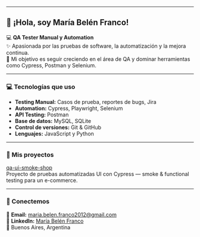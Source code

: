 
---

## 🌸 ¡Hola, soy María Belén Franco!

💻 **QA Tester Manual y Automation**  
✨ Apasionada por las pruebas de software, la automatización y la mejora continua.  
🎯 Mi objetivo es seguir creciendo en el área de QA y dominar herramientas como Cypress, Postman y Selenium.  

---

### 💻 Tecnologías que uso
- **Testing Manual:** Casos de prueba, reportes de bugs, Jira  
- **Automation:** Cypress, Playwright, Selenium  
- **API Testing:** Postman  
- **Base de datos:** MySQL, SQLite  
- **Control de versiones:** Git & GitHub  
- **Lenguajes:** JavaScript y Python  

---

### 🚀 Mis proyectos
[qa-ui-smoke-shop](https://github.com/mariabelenfranco1985/qa-ui-smoke-shop)  
Proyecto de pruebas automatizadas UI con Cypress — smoke & functional testing para un e-commerce.  

---

### 🤝 Conectemos
📧 **Email:** [maria.belen.franco2012@gmail.com](mailto:maria.belen.franco2012@gmail.com)  
💼 **LinkedIn:** [María Belén Franco](https://www.linkedin.com/in/maria-belen-franco-396aab374/)  
📍 Buenos Aires, Argentina
